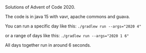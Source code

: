 Solutions of Advent of Code 2020.

The code is in java 15 with vavr, apache commons and guava.

You can run a specific day like this:
`./gradlew run --args="2020 4"`

or a range of days like this:
`./gradlew run --args="2020 1 6"`

All days together run in around 6 seconds.
